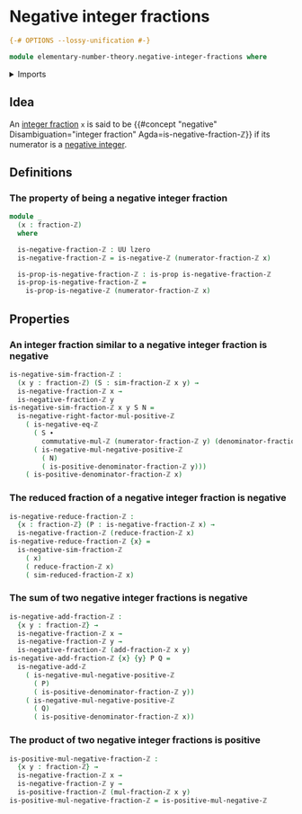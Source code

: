 # Negative integer fractions

```agda
{-# OPTIONS --lossy-unification #-}

module elementary-number-theory.negative-integer-fractions where
```

<details><summary>Imports</summary>

```agda
open import elementary-number-theory.addition-integer-fractions
open import elementary-number-theory.addition-positive-and-negative-integers
open import elementary-number-theory.integer-fractions
open import elementary-number-theory.integers
open import elementary-number-theory.multiplication-integers
open import elementary-number-theory.multiplication-integer-fractions
open import elementary-number-theory.multiplication-positive-and-negative-integers
open import elementary-number-theory.positive-integers
open import elementary-number-theory.negative-integers
open import elementary-number-theory.reduced-integer-fractions
open import elementary-number-theory.positive-integer-fractions

open import foundation.propositions
open import foundation.identity-types
open import foundation.subtypes
open import foundation.universe-levels
```

</details>

## Idea

An [integer fraction](elementary-number-theory.integer-fractions.md) `x` is said
to be
{{#concept "negative" Disambiguation="integer fraction" Agda=is-negative-fraction-ℤ}}
if its numerator is a
[negative integer](elementary-number-theory.negative-integers.md).

## Definitions

### The property of being a negative integer fraction

```agda
module _
  (x : fraction-ℤ)
  where

  is-negative-fraction-ℤ : UU lzero
  is-negative-fraction-ℤ = is-negative-ℤ (numerator-fraction-ℤ x)

  is-prop-is-negative-fraction-ℤ : is-prop is-negative-fraction-ℤ
  is-prop-is-negative-fraction-ℤ =
    is-prop-is-negative-ℤ (numerator-fraction-ℤ x)
```

## Properties

### An integer fraction similar to a negative integer fraction is negative

```agda
is-negative-sim-fraction-ℤ :
  (x y : fraction-ℤ) (S : sim-fraction-ℤ x y) →
  is-negative-fraction-ℤ x →
  is-negative-fraction-ℤ y
is-negative-sim-fraction-ℤ x y S N =
  is-negative-right-factor-mul-positive-ℤ
    ( is-negative-eq-ℤ
      ( S ∙
        commutative-mul-ℤ (numerator-fraction-ℤ y) (denominator-fraction-ℤ x))
      ( is-negative-mul-negative-positive-ℤ
        ( N)
        ( is-positive-denominator-fraction-ℤ y)))
    ( is-positive-denominator-fraction-ℤ x)
```

### The reduced fraction of a negative integer fraction is negative

```agda
is-negative-reduce-fraction-ℤ :
  {x : fraction-ℤ} (P : is-negative-fraction-ℤ x) →
  is-negative-fraction-ℤ (reduce-fraction-ℤ x)
is-negative-reduce-fraction-ℤ {x} =
  is-negative-sim-fraction-ℤ
    ( x)
    ( reduce-fraction-ℤ x)
    ( sim-reduced-fraction-ℤ x)
```

### The sum of two negative integer fractions is negative

```agda
is-negative-add-fraction-ℤ :
  {x y : fraction-ℤ} →
  is-negative-fraction-ℤ x →
  is-negative-fraction-ℤ y →
  is-negative-fraction-ℤ (add-fraction-ℤ x y)
is-negative-add-fraction-ℤ {x} {y} P Q =
  is-negative-add-ℤ
    ( is-negative-mul-negative-positive-ℤ
      ( P)
      ( is-positive-denominator-fraction-ℤ y))
    ( is-negative-mul-negative-positive-ℤ
      ( Q)
      ( is-positive-denominator-fraction-ℤ x))
```

### The product of two negative integer fractions is positive

```agda
is-positive-mul-negative-fraction-ℤ :
  {x y : fraction-ℤ} →
  is-negative-fraction-ℤ x →
  is-negative-fraction-ℤ y →
  is-positive-fraction-ℤ (mul-fraction-ℤ x y)
is-positive-mul-negative-fraction-ℤ = is-positive-mul-negative-ℤ
```
